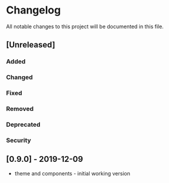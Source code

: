 # Changelog
All notable changes to this project will be documented in this file.

## [Unreleased]
### Added
### Changed
### Fixed
### Removed
### Deprecated
### Security

## [0.9.0] - 2019-12-09
- theme and components - initial working version
